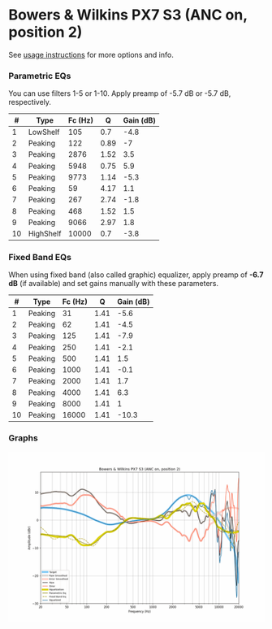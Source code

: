 # Bowers & Wilkins PX7 S3 (ANC on, position 2)
See [usage instructions](https://github.com/jaakkopasanen/AutoEq#usage) for more options and info.

### Parametric EQs
You can use filters 1-5 or 1-10. Apply preamp of -5.7 dB or -5.7 dB, respectively.

|   # | Type      |   Fc (Hz) |    Q |   Gain (dB) |
|-----|-----------|-----------|------|-------------|
|   1 | LowShelf  |       105 | 0.7  |        -4.8 |
|   2 | Peaking   |       122 | 0.89 |        -7   |
|   3 | Peaking   |      2876 | 1.52 |         3.5 |
|   4 | Peaking   |      5948 | 0.75 |         5.9 |
|   5 | Peaking   |      9773 | 1.14 |        -5.3 |
|   6 | Peaking   |        59 | 4.17 |         1.1 |
|   7 | Peaking   |       267 | 2.74 |        -1.8 |
|   8 | Peaking   |       468 | 1.52 |         1.5 |
|   9 | Peaking   |      9066 | 2.97 |         1.8 |
|  10 | HighShelf |     10000 | 0.7  |        -3.8 |

### Fixed Band EQs
When using fixed band (also called graphic) equalizer, apply preamp of **-6.7 dB** (if available) and set gains manually with these parameters.

|   # | Type    |   Fc (Hz) |    Q |   Gain (dB) |
|-----|---------|-----------|------|-------------|
|   1 | Peaking |        31 | 1.41 |        -5.6 |
|   2 | Peaking |        62 | 1.41 |        -4.5 |
|   3 | Peaking |       125 | 1.41 |        -7.9 |
|   4 | Peaking |       250 | 1.41 |        -2.1 |
|   5 | Peaking |       500 | 1.41 |         1.5 |
|   6 | Peaking |      1000 | 1.41 |        -0.1 |
|   7 | Peaking |      2000 | 1.41 |         1.7 |
|   8 | Peaking |      4000 | 1.41 |         6.3 |
|   9 | Peaking |      8000 | 1.41 |         1   |
|  10 | Peaking |     16000 | 1.41 |       -10.3 |

### Graphs
![](./Bowers%20&%20Wilkins%20PX7%20S3%20(ANC%20on,%20position%202).png)
